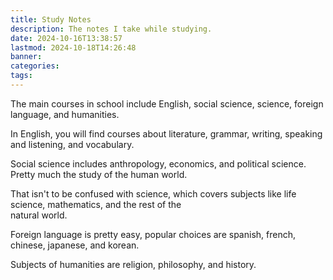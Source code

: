 ```yaml
---
title: Study Notes
description: The notes I take while studying.
date: 2024-10-16T13:38:57
lastmod: 2024-10-18T14:26:48
banner: 
categories: 
tags: 
---
```

The main courses in school include English, social science, science, foreign language, and humanities.  
  
In English, you will find courses about literature, grammar, writing, speaking and listening, and vocabulary.  
  
Social science includes anthropology, economics, and political science. Pretty much the study of the human world.  
  
That isn't to be confused with science, which covers subjects like life science, mathematics, and the rest of the  
natural world.  
  
Foreign language is pretty easy, popular choices are spanish, french, chinese, japanese, and korean.  
  
Subjects of humanities are religion, philosophy, and history.  
